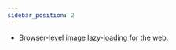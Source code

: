 ```yaml
---
sidebar_position: 2
---
```


- [Browser-level image lazy-loading for the web](https://web.dev/browser-level-image-lazy-loading/).
